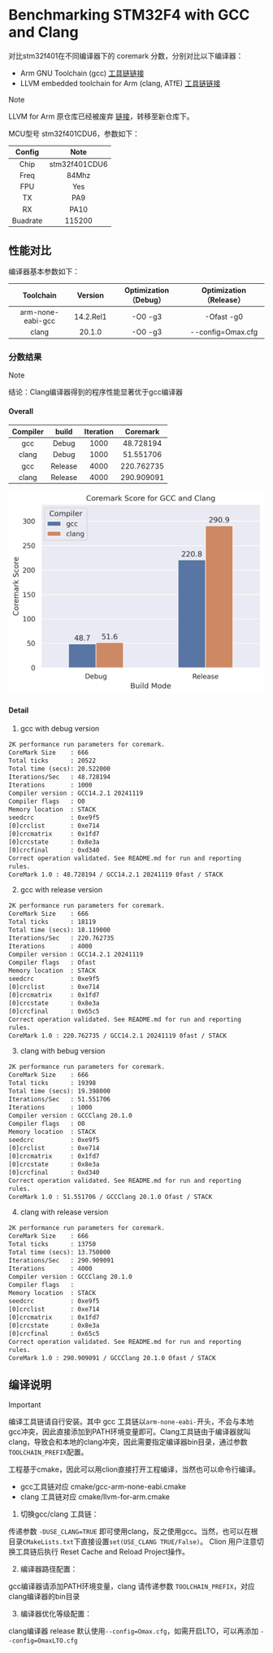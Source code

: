 # Benchmarking STM32F4 with GCC and Clang

对比stm32f401在不同编译器下的 coremark 分数，分别对比以下编译器：

- Arm GNU Toolchain (gcc) [工具链链接](https://developer.arm.com/downloads/-/arm-gnu-toolchain-downloads)
- LLVM embedded toolchain for Arm (clang, ATfE) [工具链链接](https://github.com/arm/arm-toolchain)

> [!NOTE]
> LLVM for Arm 原仓库已经被废弃 [链接](https://github.com/ARM-software/LLVM-embedded-toolchain-for-Arm)，转移至新仓库下。

MCU型号 stm32f401CDU6，参数如下：

|  Config  |     Note      |
| :------: | :-----------: |
|   Chip   | stm32f401CDU6 |
|   Freq   |     84Mhz     |
|   FPU    |      Yes      |
|    TX    |      PA9      |
|    RX    |     PA10      |
| Buadrate |    115200     |


## 性能对比

编译器基本参数如下：

|     Toolchain     |  Version  | Optimization（Debug） | Optimization（Release） |
| :---------------: | :-------: | :-------------------: | :---------------------: |
| arm-none-eabi-gcc | 14.2.Rel1 |        -O0 -g3        |       -Ofast -g0        |
|       clang       |  20.1.0   |        -O0 -g3        |    --config=Omax.cfg    |

### 分数结果

> [!NOTE]
> 结论：Clang编译器得到的程序性能显著优于gcc编译器

#### Overall

| Compiler |  build  | Iteration |  Coremark  |
| :------: | :-----: | :-------: | :--------: |
|   gcc    |  Debug  |   1000    | 48.728194  |
|  clang   |  Debug  |   1000    | 51.551706  |
|   gcc    | Release |   4000    | 220.762735 |
|  clang   | Release |   4000    | 290.909091 |


![Coremark Comparison](./imgs/coremark.jpg)


#### Detail

1. gcc with debug version
```
2K performance run parameters for coremark.
CoreMark Size    : 666
Total ticks      : 20522
Total time (secs): 20.522000
Iterations/Sec   : 48.728194
Iterations       : 1000
Compiler version : GCC14.2.1 20241119
Compiler flags   : O0
Memory location  : STACK
seedcrc          : 0xe9f5
[0]crclist       : 0xe714
[0]crcmatrix     : 0x1fd7
[0]crcstate      : 0x8e3a
[0]crcfinal      : 0xd340
Correct operation validated. See README.md for run and reporting rules.
CoreMark 1.0 : 48.728194 / GCC14.2.1 20241119 0fast / STACK
```

2. gcc with release version
   
```
2K performance run parameters for coremark.
CoreMark Size    : 666
Total ticks      : 18119
Total time (secs): 18.119000
Iterations/Sec   : 220.762735
Iterations       : 4000
Compiler version : GCC14.2.1 20241119
Compiler flags   : Ofast
Memory location  : STACK
seedcrc          : 0xe9f5
[0]crclist       : 0xe714
[0]crcmatrix     : 0x1fd7
[0]crcstate      : 0x8e3a
[0]crcfinal      : 0x65c5
Correct operation validated. See README.md for run and reporting rules.
CoreMark 1.0 : 220.762735 / GCC14.2.1 20241119 0fast / STACK
```
3. clang with bebug version

```
2K performance run parameters for coremark.
CoreMark Size    : 666
Total ticks      : 19398
Total time (secs): 19.398000
Iterations/Sec   : 51.551706
Iterations       : 1000
Compiler version : GCCClang 20.1.0
Compiler flags   : O0
Memory location  : STACK
seedcrc          : 0xe9f5
[0]crclist       : 0xe714
[0]crcmatrix     : 0x1fd7
[0]crcstate      : 0x8e3a
[0]crcfinal      : 0xd340
Correct operation validated. See README.md for run and reporting rules.
CoreMark 1.0 : 51.551706 / GCCClang 20.1.0 Ofast / STACK

```
4. clang with release version

```
2K performance run parameters for coremark.
CoreMark Size    : 666
Total ticks      : 13750
Total time (secs): 13.750000
Iterations/Sec   : 290.909091
Iterations       : 4000
Compiler version : GCCClang 20.1.0
Compiler flags   : 
Memory location  : STACK
seedcrc          : 0xe9f5
[0]crclist       : 0xe714
[0]crcmatrix     : 0x1fd7
[0]crcstate      : 0x8e3a
[0]crcfinal      : 0x65c5
Correct operation validated. See README.md for run and reporting rules.
CoreMark 1.0 : 290.909091 / GCCClang 20.1.0 Ofast / STACK
```

## 编译说明

> [!IMPORTANT]
> 编译工具链请自行安装。其中 gcc 工具链以`arm-none-eabi-`开头，不会与本地gcc冲突，因此直接添加到PATH环境变量即可。Clang工具链由于编译器就叫clang，导致会和本地的clang冲突，因此需要指定编译器bin目录，通过参数`TOOLCHAIN_PREFIX`配置。


工程基于cmake，因此可以用clion直接打开工程编译，当然也可以命令行编译。

- gcc工具链对应 cmake/gcc-arm-none-eabi.cmake
- clang 工具链对应 cmake/llvm-for-arm.cmake

1. 切换gcc/clang 工具链：
   
传递参数 `-DUSE_CLANG=TRUE` 即可使用clang，反之使用gcc。当然，也可以在根目录`CMakeLists.txt`下直接设置`set(USE_CLANG TRUE/False)`。 Clion 用户注意切换工具链后执行 Reset Cache and Reload Project操作。

2. 编译器路径配置：

gcc编译器请添加PATH环境变量，clang 请传递参数 `TOOLCHAIN_PREFIX`，对应clang编译器的bin目录

3. 编译器优化等级配置：

clang编译器 release 默认使用`--config=Omax.cfg`，如需开启LTO，可以再添加 `--config=OmaxLTO.cfg`

